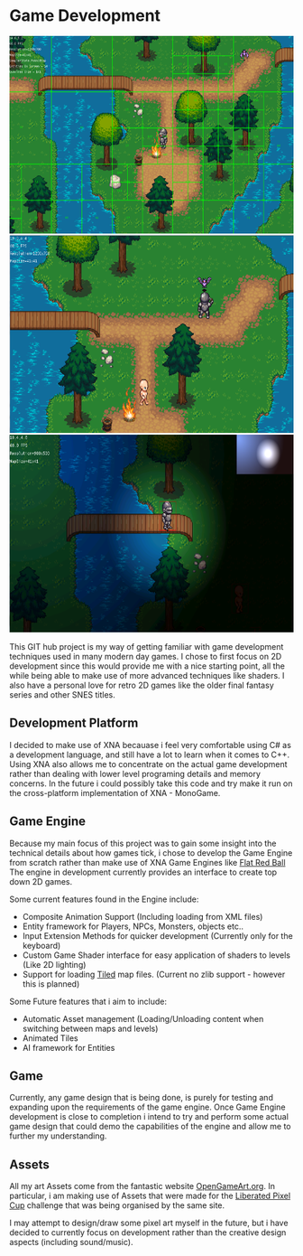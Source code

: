 Game Development
================

<img src="GameProgress3.png" width="630" height="350"></img>
<img src="GameProgress2.png" width="630" height="350"></img>
<img src="GameProgress.png" width="630" height="350"></img>

This GIT hub project is my way of getting familiar with game development techniques used in many modern day games. I chose 
to first focus on 2D development since this would provide me with a nice starting point, all the while being
able to make use of more advanced techniques like shaders. I also have a personal love for retro 2D games like the older
final fantasy series and other SNES titles.

Development Platform
--------------------
I decided to make use of XNA becauase i feel very comfortable using C# as a development language, and still have a lot to learn when it comes to C++.
Using XNA also allows me to concentrate on the actual game development rather than dealing with lower level programing details and memory concerns. In the future
i could possibly take this code and try make it run on the cross-platform implementation of XNA - MonoGame.

Game Engine
-----------
Because my main focus of this project was to gain some insight into the technical details about how games tick, i chose
to develop the Game Engine from scratch rather than make use of XNA Game Engines like [Flat Red Ball](http://flatredball.com/)
The engine in development currently provides an interface to create top down 2D games. 

Some current features found in the Engine include:
* Composite Animation Support (Including loading from XML files)
* Entity framework for Players, NPCs, Monsters, objects etc..
* Input Extension Methods for quicker development (Currently only for the keyboard)
* Custom Game Shader interface for easy application of shaders to levels (Like 2D lighting)
* Support for loading [Tiled](http://www.mapeditor.org/) map files. (Current no zlib support - however this is planned)

Some Future features that i aim to include:
* Automatic Asset management (Loading/Unloading content when switching between maps and levels)
* Animated Tiles
* AI framework for Entities

Game
----

Currently, any game design that is being done, is purely for testing and expanding upon the requirements of the game engine. 
Once Game Engine development is close to completion i intend to try and perform some actual game design that could demo the 
capabilities of the engine and allow me to further my understanding.

Assets
------

All my art Assets come from the fantastic website [OpenGameArt.org](http://opengameart.org/). In particular, i am making use of
Assets that were made for the [Liberated Pixel Cup](http://lpc.opengameart.org/) challenge that was being organised by the same site.

I may attempt to design/draw some pixel art myself in the future, but i have decided to currently focus on development 
rather than the creative design aspects (including sound/music).

